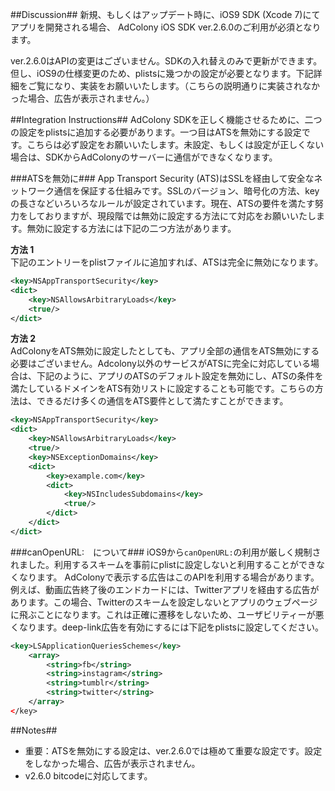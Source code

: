 ##Discussion##
新規、もしくはアップデート時に、iOS9 SDK (Xcode 7)にてアプリを開発される場合、
AdColony iOS SDK ver.2.6.0のご利用が必須となります。

ver.2.6.0はAPIの変更はございません。SDKの入れ替えのみで更新ができます。但し、iOS9の仕様変更のため、plistsに幾つかの設定が必要となります。下記詳細をご覧になり、実装をお願いいたします。（こちらの説明通りに実装されなかった場合、広告が表示されません。）

##Integration Instructions##
AdColony SDKを正しく機能させるために、二つの設定をplistsに追加する必要があります。一つ目はATSを無効にする設定です。こちらは必ず設定をお願いいたします。未設定、もしくは設定が正しくない場合は、SDKからAdColonyのサーバーに通信ができなくなります。

###ATSを無効に###
App Transport Security (ATS)はSSLを経由して安全なネットワーク通信を保証する仕組みです。SSLのバージョン、暗号化の方法、keyの長さなどいろいろなルールが設定されています。現在、ATSの要件を満たす努力をしておりますが、現段階では無効に設定する方法にて対応をお願いいたします。無効に設定する方法には下記の二つ方法があります。

**方法 1**  
下記のエントリーをplistファイルに追加すれば、ATSは完全に無効になります。

```xml
<key>NSAppTransportSecurity</key>
<dict>
    <key>NSAllowsArbitraryLoads</key>
    <true/>
</dict>
```

**方法 2**  
AdColonyをATS無効に設定したとしても、アプリ全部の通信をATS無効にする必要はございません。Adcolony以外のサービスがATSに完全に対応している場合は、下記のように、アプリのATSのデフォルト設定を無効にし、ATSの条件を満たしているドメインをATS有効リストに設定することも可能です。こちらの方法は、できるだけ多くの通信をATS要件として満たすことができます。

```xml
<key>NSAppTransportSecurity</key>
<dict>
    <key>NSAllowsArbitraryLoads</key>
    <true/>
    <key>NSExceptionDomains</key>
    <dict>
        <key>example.com</key>
        <dict>
            <key>NSIncludesSubdomains</key>
            <true/>
        </dict>
    </dict>
</dict>
```

###canOpenURL:　について###
iOS9から`canOpenURL:`の利用が厳しく規制されました。利用するスキームを事前にplistに設定しないと利用することができなくなります。
AdColonyで表示する広告はこのAPIを利用する場合があります。例えば、動画広告終了後のエンドカードには、Twitterアプリを経由する広告があります。この場合、Twitterのスキームを設定しないとアプリのウェブページに飛ぶことになります。これは正確に遷移をしないため、ユーザビリティーが悪くなります。deep-link広告を有効にするには下記をplistsに設定してください。

```xml
<key>LSApplicationQueriesSchemes</key>
    <array>
        <string>fb</string>
        <string>instagram</string>
        <string>tumblr</string>
        <string>twitter</string>
    </array>
</key>
```

##Notes##
* 重要：ATSを無効にする設定は、ver.2.6.0では極めて重要な設定です。設定をしなかった場合、広告が表示されません。
* v2.6.0 bitcodeに対応してます。
